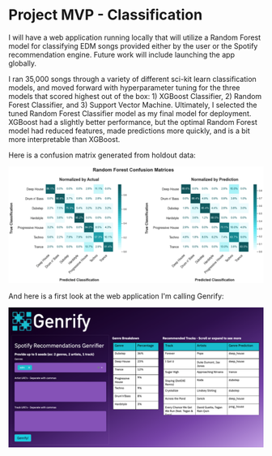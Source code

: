 # Project MVP - Classification

I will have a web application running locally that will utilize a Random Forest model for classifying EDM songs provided either by the user or the Spotify recommendation engine. Future work will include launching the app globally. 

I ran 35,000 songs through a variety of different sci-kit learn classification models, and moved forward with hyperparameter tuning for the three models that scored highest out of the box:  1) XGBoost Classifier, 2) Random Forest Classifier, and 3) Support Vector Machine. Ultimately, I selected the tuned Random Forest Classifier model as my final model for deployment. XGBoost had a slightly better performance, but the optimal Random Forest model had reduced features, made predictions more quickly, and is a bit more interpretable than XGBoost.

Here is a confusion matrix generated from holdout data:

<img src='../notebook_images/rf_confusion.png'>

And here is a first look at the web application I'm calling Genrify:

<img src='../notebook_images/genrify_example.png'>